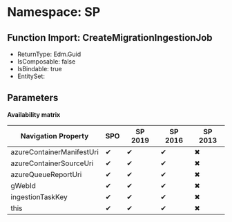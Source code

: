 # Namespace: SP

## Function Import: CreateMigrationIngestionJob

- ReturnType: Edm.Guid
- IsComposable: false
- IsBindable: true
- EntitySet: 

## Parameters

**Availability matrix**

Navigation Property | SPO | SP 2019 | SP 2016 | SP 2013
----------|-----|---------|---------|--------
azureContainerManifestUri | ✔ | ✔ | ✔ | ✖
azureContainerSourceUri | ✔ | ✔ | ✔ | ✖
azureQueueReportUri | ✔ | ✔ | ✔ | ✖
gWebId | ✔ | ✔ | ✔ | ✖
ingestionTaskKey | ✔ | ✔ | ✔ | ✖
this | ✔ | ✔ | ✔ | ✖
